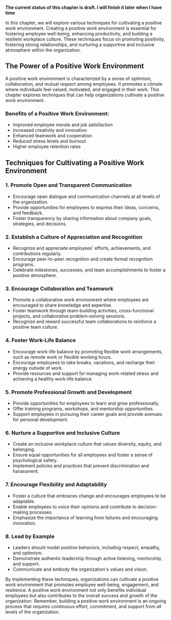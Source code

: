 **The current status of this chapter is draft. I will finish it later when I have time**

In this chapter, we will explore various techniques for cultivating a positive work environment. Creating a positive work environment is essential for fostering employee well-being, enhancing productivity, and building a resilient workplace culture. These techniques focus on promoting positivity, fostering strong relationships, and nurturing a supportive and inclusive atmosphere within the organization.

The Power of a Positive Work Environment
----------------------------------------

A positive work environment is characterized by a sense of optimism, collaboration, and mutual respect among employees. It promotes a climate where individuals feel valued, motivated, and engaged in their work. This chapter explores techniques that can help organizations cultivate a positive work environment.

### Benefits of a Positive Work Environment:

* Improved employee morale and job satisfaction
* Increased creativity and innovation
* Enhanced teamwork and cooperation
* Reduced stress levels and burnout
* Higher employee retention rates

Techniques for Cultivating a Positive Work Environment
------------------------------------------------------

### 1. **Promote Open and Transparent Communication**

* Encourage open dialogue and communication channels at all levels of the organization.
* Provide opportunities for employees to express their ideas, concerns, and feedback.
* Foster transparency by sharing information about company goals, strategies, and decisions.

### 2. **Establish a Culture of Appreciation and Recognition**

* Recognize and appreciate employees' efforts, achievements, and contributions regularly.
* Encourage peer-to-peer recognition and create formal recognition programs.
* Celebrate milestones, successes, and team accomplishments to foster a positive atmosphere.

### 3. **Encourage Collaboration and Teamwork**

* Promote a collaborative work environment where employees are encouraged to share knowledge and expertise.
* Foster teamwork through team-building activities, cross-functional projects, and collaborative problem-solving sessions.
* Recognize and reward successful team collaborations to reinforce a positive team culture.

### 4. **Foster Work-Life Balance**

* Encourage work-life balance by promoting flexible work arrangements, such as remote work or flexible working hours.
* Encourage employees to take breaks, vacations, and recharge their energy outside of work.
* Provide resources and support for managing work-related stress and achieving a healthy work-life balance.

### 5. **Promote Professional Growth and Development**

* Provide opportunities for employees to learn and grow professionally.
* Offer training programs, workshops, and mentorship opportunities.
* Support employees in pursuing their career goals and provide avenues for personal development.

### 6. **Nurture a Supportive and Inclusive Culture**

* Create an inclusive workplace culture that values diversity, equity, and belonging.
* Ensure equal opportunities for all employees and foster a sense of psychological safety.
* Implement policies and practices that prevent discrimination and harassment.

### 7. **Encourage Flexibility and Adaptability**

* Foster a culture that embraces change and encourages employees to be adaptable.
* Enable employees to voice their opinions and contribute to decision-making processes.
* Emphasize the importance of learning from failures and encouraging innovation.

### 8. **Lead by Example**

* Leaders should model positive behaviors, including respect, empathy, and optimism.
* Demonstrate authentic leadership through active listening, mentorship, and support.
* Communicate and embody the organization's values and vision.

By implementing these techniques, organizations can cultivate a positive work environment that promotes employee well-being, engagement, and resilience. A positive work environment not only benefits individual employees but also contributes to the overall success and growth of the organization. Remember, building a positive work environment is an ongoing process that requires continuous effort, commitment, and support from all levels of the organization.
